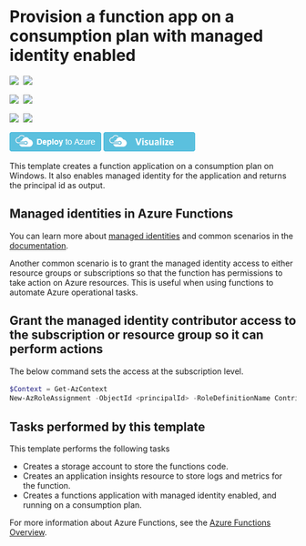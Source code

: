 # Provision a function app on a consumption plan with managed identity enabled

<IMG SRC="https://azbotstorage.blob.core.windows.net/badges/101-functions-managed-identity/PublicLastTestDate.svg" />&nbsp;
<IMG SRC="https://azbotstorage.blob.core.windows.net/badges/101-functions-managed-identity/PublicDeployment.svg" />&nbsp;

<IMG SRC="https://azbotstorage.blob.core.windows.net/badges/101-functions-managed-identity/FairfaxLastTestDate.svg" />&nbsp;
<IMG SRC="https://azbotstorage.blob.core.windows.net/badges/101-functions-managed-identity/FairfaxDeployment.svg" />&nbsp;

<IMG SRC="https://azbotstorage.blob.core.windows.net/badges/101-functions-managed-identity/BestPracticeResult.svg" />&nbsp;
<IMG SRC="https://azbotstorage.blob.core.windows.net/badges/101-functions-managed-identity/CredScanResult.svg" />&nbsp;

[![Deploy to Azure](https://raw.githubusercontent.com/Azure/azure-quickstart-templates/master/1-CONTRIBUTION-GUIDE/images/deploytoazure.png)](https://portal.azure.com/#create/Microsoft.Template/uri/https%3A%2F%2Fraw.githubusercontent.com%2FAzure%2Fazure-quickstart-templates%2Fmaster%2F101-functions-managed-identity%2Fazuredeploy.json)
[![Visualize](https://raw.githubusercontent.com/Azure/azure-quickstart-templates/master/1-CONTRIBUTION-GUIDE/images/visualizebutton.png)](http://armviz.io/#/?loadhttp://armviz.io/#/?load=https%3A%2F%2Fraw.githubusercontent.com%2Fazure%2Fazure-quickstart-templates%2Fmaster%2F101-functions-managed-identity%2Fazuredeploy.json)

This template creates a function application on a consumption plan on Windows. It also enables managed identity for the application and returns the principal id as output.

## Managed identities in Azure Functions

You can learn more about [managed identities](https://docs.microsoft.com/en-us/azure/app-service/overview-managed-identity) and common scenarios in the [documentation](https://docs.microsoft.com/en-us/azure/app-service/overview-managed-identity#obtaining-tokens-for-azure-resources).

Another common scenario is to grant the managed identity access to either resource groups or subscriptions so that the function has permissions to take action on Azure resources. This is useful when using functions to automate Azure operational tasks.

## Grant the managed identity contributor access to the subscription or resource group so it can perform actions

The below command sets the access at the subscription level.

```powershell
$Context = Get-AzContext
New-AzRoleAssignment -ObjectId <principalId> -RoleDefinitionName Contributor -Scope "/subscriptions/$($Context.Subscription)"
```

## Tasks performed by this template

This template performs the following tasks

* Creates a storage account to store the functions code.
* Creates an application insights resource to store logs and metrics for the function.
* Creates a functions application with managed identity enabled, and running on a consumption plan.

For more information about Azure Functions, see the [Azure Functions Overview](https://azure.microsoft.com/en-us/documentation/articles/functions-overview/).
